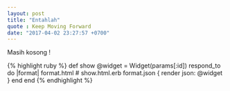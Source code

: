 ```yaml
---
layout: post
title: "Entahlah"
quote : Keep Moving Forward
date: "2017-04-02 23:27:57 +0700"
---
```


Masih kosong !

{% highlight ruby %}
def show
  @widget = Widget(params[:id])
  respond_to do |format|
    format.html # show.html.erb
    format.json { render json: @widget }
  end
end
{% endhighlight %}
